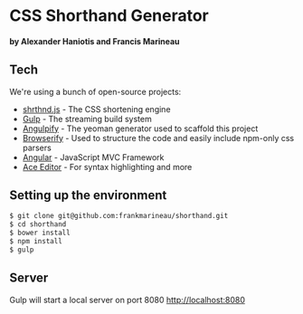 # CSS Shorthand Generator
#### by Alexander Haniotis and Francis Marineau


## Tech

We're using a bunch of open-source projects:

* [shrthnd.js](https://github.com/frankmarineau/shrthnd.js) - The CSS shortening engine
* [Gulp](https://github.com/gulpjs/gulp/) - The streaming build system
* [Angulpify](https://github.com/jgoux/generator-angulpify) - The yeoman generator used to scaffold this project
* [Browserify](https://github.com/substack/node-browserify) - Used to structure the code and easily include npm-only css parsers
* [Angular](https://github.com/angular/angular.js) - JavaScript MVC Framework
* [Ace Editor](https://github.com/ajaxorg/ace) - For syntax highlighting and more


## Setting up the environment

```sh
$ git clone git@github.com:frankmarineau/shorthand.git
$ cd shorthand
$ bower install
$ npm install
$ gulp
```

## Server
Gulp will start a local server on port 8080 [http://localhost:8080](http://localhost:8080)
